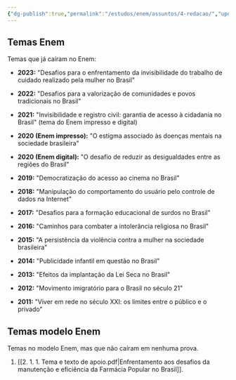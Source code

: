 ```yaml
---
{"dg-publish":true,"permalink":"/estudos/enem/assuntos/4-redacao/","updated":"2025-03-08T18:09:44.604-03:00"}
---
```


## Temas Enem

Temas que já caíram no Enem:

- **2023:** "Desafios para o enfrentamento da invisibilidade do trabalho de cuidado realizado pela mulher no Brasil"

- **2022:** "Desafios para a valorização de comunidades e povos tradicionais no Brasil"

- **2021:** "Invisibilidade e registro civil: garantia de acesso à cidadania no Brasil" (tema do Enem impresso e digital)

- **2020 (Enem impresso):** "O estigma associado às doenças mentais na sociedade brasileira"

- **2020 (Enem digital):** "O desafio de reduzir as desigualdades entre as regiões do Brasil"

- **2019:** "Democratização do acesso ao cinema no Brasil"

- **2018:** "Manipulação do comportamento do usuário pelo controle de dados na Internet"

- **2017:** "Desafios para a formação educacional de surdos no Brasil"

- **2016:** "Caminhos para combater a intolerância religiosa no Brasil"

- **2015:** "A persistência da violência contra a mulher na sociedade brasileira"

- **2014:** "Publicidade infantil em questão no Brasil"

- **2013:** "Efeitos da implantação da Lei Seca no Brasil"

- **2012:** "Movimento imigratório para o Brasil no século 21"

- **2011:** "Viver em rede no século XXI: os limites entre o público e o privado"

## Temas modelo Enem

Temas no modelo Enem, mas que não caíram em nenhuma prova.

1. [[2. 1. 1. Tema e texto de apoio.pdf|Enfrentamento aos desafios da manutenção e eficiência da Farmácia Popular no Brasil]].
